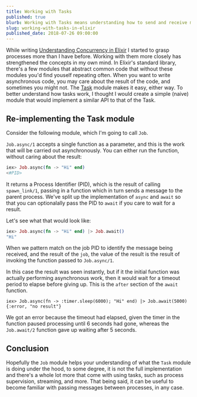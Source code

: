 ```yaml
---
title: Working with Tasks
published: true
blurb: Working with Tasks means understanding how to send and receive messages in Elixir. To familiarise myself with this concept, I create a simple (naive) Job module.
slug: working-with-tasks-in-elixir
published_date: 2018-07-26 09:00:00
---
```


While writing [Understanding Concurrency in Elixir](https://www.jackmarchant.com/articles/understanding-concurrency-in-elixir) I started to grasp processes more than I have before. Working with them more closely has strengthened the concepts in my own mind. 
In Elixir's standard library, there's a few modules that abstract common code that without these modules you'd find youself repeating often.
When you want to write asynchronous code, you may care about the result of the code, and sometimes you might not.
The [Task](https://hexdocs.pm/elixir/Task.html) module makes it easy, either way. 
To better understand how tasks work, I thought I would create a simple (naive) module that would implement a similar API to that of the Task.

## Re-implementing the Task module

Consider the following module, which I'm going to call `Job`.

<script src="https://gist.github.com/jackmarchant/092b5a4f3bdff97d6229b5ddd5e9259b.js"></script>

`Job.async/1` accepts a single function as a parameter, and this is the work that will be carried out asynchronously. You can either run the function, without caring about the result:

```elixir
iex> Job.async(fn -> "Hi" end)
<#PID>
```
It returns a Process Identifier (PID), which is the result of calling `spawn_link/1`, passing in a function which in turn sends a message to the parent process. We've split up the implementation of `async` and `await` so that you can optionalally pass the PID to `await` if you care to wait for a result.

Let's see what that would look like:

```elixir
iex> Job.async(fn -> "Hi" end) |> Job.await()
"Hi"
```

When we pattern match on the job PID to identify the message being received, and the result of the `job`, the value of the result is the result of invoking the function passed to `Job.async/1`.

In this case the result was seen instantly, but if it the initial function was actually performing asynchronous work, then it would wait for a timeout period to elapse before giving up. This is the `after` section of the `await` function.

```elxiir
iex> Job.async(fn -> :timer.sleep(6000); "Hi" end) |> Job.await(5000)
{:error, "no result"}
```

We got an error because the timeout had elapsed, given the timer in the function paused processing until 6 seconds had gone, whereas the `Job.await/2` function gave up waiting after 5 seconds.

## Conclusion
Hopefully the `Job` module helps your understanding of what the `Task` module is doing under the hood, to some degree, it is not the full implementation and there's a whole lot more that come with using tasks, such as process supervision, streaming, and more. That being said, it can be useful to become familiar with passing messages between processes, in any case.